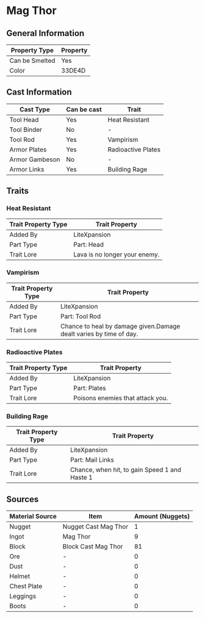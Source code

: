 # Mag Thor

## General Information

| Property Type  | Property |
| -------------- | -------- |
| Can be Smelted | Yes      |
| Color          | 33DE4D   |

## Cast Information

| Cast Type      | Can be cast | Trait              |
| -------------- | ----------- | ------------------ |
| Tool Head      | Yes         | Heat Resistant     |
| Tool Binder    | No          | -                  |
| Tool Rod       | Yes         | Vampirism          |
| Armor Plates   | Yes         | Radioactive Plates |
| Armor Gambeson | No          | -                  |
| Armor Links    | Yes         | Building Rage      |

## Traits

### Heat Resistant

| Trait Property Type | Trait Property                |
| ------------------- | ----------------------------- |
| Added By            | LiteXpansion                  |
| Part Type           | Part: Head                    |
| Trait Lore          | Lava is no longer your enemy. |

### Vampirism

| Trait Property Type | Trait Property                                                     |
| ------------------- | ------------------------------------------------------------------ |
| Added By            | LiteXpansion                                                       |
| Part Type           | Part: Tool Rod                                                     |
| Trait Lore          | Chance to heal by damage given.Damage dealt varies by time of day. |

### Radioactive Plates

| Trait Property Type | Trait Property                   |
| ------------------- | -------------------------------- |
| Added By            | LiteXpansion                     |
| Part Type           | Part: Plates                     |
| Trait Lore          | Poisons enemies that attack you. |

### Building Rage

| Trait Property Type | Trait Property                                |
| ------------------- | --------------------------------------------- |
| Added By            | LiteXpansion                                  |
| Part Type           | Part: Mail Links                              |
| Trait Lore          | Chance, when hit, to gain Speed 1 and Haste 1 |

## Sources

| Material Source | Item                 | Amount (Nuggets) |
| --------------- | -------------------- | ---------------- |
| Nugget          | Nugget Cast Mag Thor | 1                |
| Ingot           | Mag Thor             | 9                |
| Block           | Block Cast Mag Thor  | 81               |
| Ore             | -                    | 0                |
| Dust            | -                    | 0                |
| Helmet          | -                    | 0                |
| Chest Plate     | -                    | 0                |
| Leggings        | -                    | 0                |
| Boots           | -                    | 0                |
